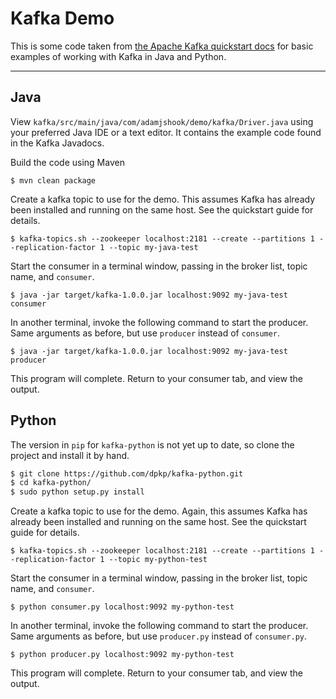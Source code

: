 

# Kafka Demo
This is some code taken from [the Apache Kafka quickstart docs](https://kafka.apache.org/documentation.html#quickstart) for basic examples of working with Kafka in Java and Python.


----------

Java
-----

View `kafka/src/main/java/com/adamjshook/demo/kafka/Driver.java` using your preferred Java IDE or a text editor.  It contains the example code found in the Kafka Javadocs.

Build the code using Maven

`$ mvn clean package`

Create a kafka topic to use for the demo.  This assumes Kafka has already been installed and running on the same host.  See the quickstart guide for details.

`$ kafka-topics.sh --zookeeper localhost:2181 --create --partitions 1 --replication-factor 1 --topic my-java-test`

Start the consumer in a terminal window, passing in the broker list, topic name, and `consumer`.

`$ java -jar target/kafka-1.0.0.jar localhost:9092 my-java-test consumer`

In another terminal, invoke the following command to start the producer.  Same arguments as before, but use `producer` instead of `consumer`.

`$ java -jar target/kafka-1.0.0.jar localhost:9092 my-java-test producer`

This program will complete.  Return to your consumer tab, and view the output.

Python
--------

The version in `pip` for `kafka-python` is not yet up to date, so clone the project and install it by hand.

```bash
$ git clone https://github.com/dpkp/kafka-python.git
$ cd kafka-python/
$ sudo python setup.py install
```

Create a kafka topic to use for the demo.  Again, this assumes Kafka has already been installed and running on the same host.  See the quickstart guide for details.

`$ kafka-topics.sh --zookeeper localhost:2181 --create --partitions 1 --replication-factor 1 --topic my-python-test`

Start the consumer in a terminal window, passing in the broker list, topic name, and `consumer`.

`$ python consumer.py localhost:9092 my-python-test`

In another terminal, invoke the following command to start the producer.  Same arguments as before, but use `producer.py` instead of `consumer.py`.

`$ python producer.py localhost:9092 my-python-test`

This program will complete.  Return to your consumer tab, and view the output.